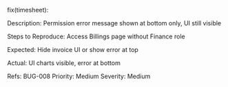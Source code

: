 fix(timesheet):

Description: Permission error message shown at bottom only, UI still visible

Steps to Reproduce:
Access Billings page without Finance role

Expected: Hide invoice UI or show error at top

Actual: UI charts visible, error at bottom

Refs: BUG-008
Priority: Medium
Severity: Medium
